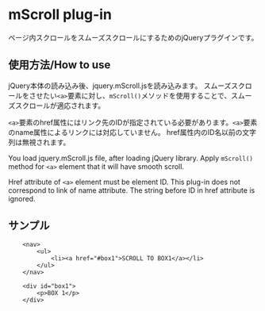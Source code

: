 # mScroll plug-in
ページ内スクロールをスムーズスクロールにするためのjQueryプラグインです。

## 使用方法/How to use
jQuery本体の読み込み後、jquery.mScroll.jsを読み込みます。
スムーズスクロールをさせたい`<a>`要素に対し、`mScroll()`メソッドを使用することで、スムーズスクロールが適応されます。

`<a>`要素のhref属性にはリンク先のIDが指定されている必要があります。`<a>`要素のname属性によるリンクには対応していません。
href属性内のID名以前の文字列は無視されます。


You load jquery.mScroll.js file, after loading jQuery library.
Apply `mScroll()` method for `<a>` element that it will have smooth scroll.

Href attribute of `<a>` element must be element ID. This plug-in does not correspond to link of name attribute.
The string before ID in href attribute is ignored.


## サンプル


```
	<nav>
		<ul>
			<li><a href="#box1">SCROLL TO BOX1</a></li>
		</ul>
	</nav>

	<div id="box1">
		<p>BOX 1</p>
	</div>
```

